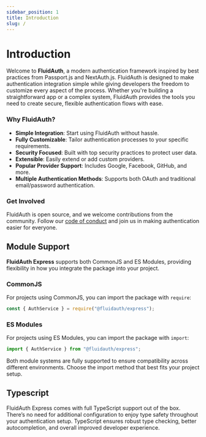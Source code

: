 ```yaml
---
sidebar_position: 1
title: Introduction
slug: /
---
```


# Introduction 

Welcome to **FluidAuth**, a modern authentication framework inspired by best practices from Passport.js and NextAuth.js. FluidAuth is designed to make authentication integration simple while giving developers the freedom to customize every aspect of the process. Whether you're building a straightforward app or a complex system, FluidAuth provides the tools you need to create secure, flexible authentication flows with ease.

### Why FluidAuth?

- **Simple Integration**: Start using FluidAuth without hassle.
- **Fully Customizable**: Tailor authentication processes to your specific requirements.
- **Security Focused**: Built with top security practices to protect user data.
- **Extensible**: Easily extend or add custom providers.
- **Popular Provider Support**: Includes Google, Facebook, GitHub, and more.
- **Multiple Authentication Methods**: Supports both OAuth and traditional email/password authentication.

### Get Involved

FluidAuth is open source, and we welcome contributions from the community. Follow our [code of conduct](code-of-conduct.md) and join us in making authentication easier for everyone.


## Module Support

**FluidAuth Express** supports both CommonJS and ES Modules, providing flexibility in how you integrate the package into your project.

### CommonJS

For projects using CommonJS, you can import the package with `require`:

```js
const { AuthService } = require("@fluidauth/express");
```

### ES Modules

For projects using ES Modules, you can import the package with `import`:

```js
import { AuthService } from "@fluidauth/express";
```

Both module systems are fully supported to ensure compatibility across different environments. Choose the import method that best fits your project setup.


## Typescript

FluidAuth Express comes with full TypeScript support out of the box. There’s no need for additional configuration to enjoy type safety throughout your authentication setup. TypeScript ensures robust type checking, better autocompletion, and overall improved developer experience.